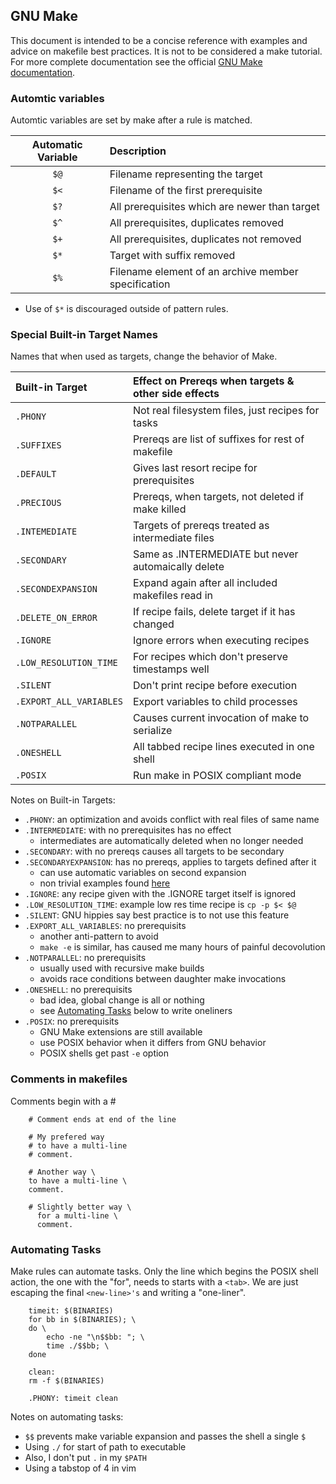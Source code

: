 ## GNU Make
This document is intended to be a concise reference with examples
and advice on makefile best practices.  It is not to be considered
a make tutorial.  For more complete documentation see the official
[GNU Make documentation](https://www.gnu.org/software/make/).

### Automtic variables
Automtic variables are set by make after a rule is matched.

| Automatic Variable | Description                                         |
|:------------------:|:--------------------------------------------------- |
|        `$@`        | Filename representing the target                    |
|        `$<`        | Filename of the first prerequisite                  |
|        `$?`        | All prerequisites which are newer than target       |
|        `$^`        | All prerequisites, duplicates removed               |
|        `$+`        | All prerequisites, duplicates not removed           |
|        `$*`        | Target with suffix removed                          | 
|        `$%`        | Filename element of an archive member specification |

* Use of `$*` is discouraged outside of pattern rules.

### Special Built-in Target Names
Names that when used as targets, change the behavior of Make.

| Built-in Target       | Effect on Prereqs when targets & other side effects |
|:--------------------- |:--------------------------------------------------- |
|`.PHONY`               | Not real filesystem files, just recipes for tasks   |
|`.SUFFIXES`            | Prereqs are list of suffixes for rest of makefile   |
|`.DEFAULT`             | Gives last resort recipe for prerequisites          |
|`.PRECIOUS`            | Prereqs, when targets, not deleted if make killed   |
|`.INTEMEDIATE`         | Targets of prereqs treated as intermediate files    |
|`.SECONDARY`           | Same as .INTERMEDIATE but never automaically delete |
|`.SECONDEXPANSION`     | Expand again after all included makefiles read in   |
|`.DELETE_ON_ERROR`     | If recipe fails, delete target if it has changed    |
|`.IGNORE`              | Ignore errors when executing recipes                |
|`.LOW_RESOLUTION_TIME` | For recipes which don't preserve timestamps well    |
|`.SILENT`              | Don't print recipe before execution                 |
|`.EXPORT_ALL_VARIABLES`| Export variables to child processes                 |
|`.NOTPARALLEL`         | Causes current invocation of make to serialize      |
|`.ONESHELL`            | All tabbed recipe lines executed in one shell       |
|`.POSIX`               | Run make in POSIX compliant mode                    |

Notes on Built-in Targets:
* `.PHONY`: an optimization and avoids conflict with real files of same name
* `.INTERMEDIATE`: with no prerequisites has no effect
  * intermediates are automatically deleted when no longer needed
* `.SECONDARY`: with no prereqs causes all targets to be secondary
* `.SECONDARYEXPANSION`: has no prereqs, applies to targets defined after it
  * can use automatic variables on second expansion
  * non trivial examples found [here][1]
* `.IGNORE`: any recipe given with the .IGNORE target itself is ignored
* `.LOW_RESOLUTION_TIME`: example low res time recipe is `cp -p $< $@`
* `.SILENT`: GNU hippies say best practice is to not use this feature
* `.EXPORT_ALL_VARIABLES`: no prerequisits
  * another anti-pattern to avoid
  * `make -e` is similar, has caused me many hours of painful decovolution
* `.NOTPARALLEL`: no prerequisits
  * usually used with recursive make builds
  * avoids race conditions between daughter make invocations
* `.ONESHELL`: no prerequisits
  * bad idea, global change is all or nothing
  * see [Automating Tasks](#automating-tasks) below to write oneliners
* `.POSIX`: no prerequisits
  * GNU Make extensions are still available
  * use POSIX behavior when it differs from GNU behavior
  * POSIX shells get past `-e` option 

[1]: https://www.gnu.org/software/make/manual/html_node/Secondary-Expansion.html

### Comments in makefiles
Comments begin with a #
```
    # Comment ends at end of the line

    # My prefered way
    # to have a multi-line 
    # comment.

    # Another way \
    to have a multi-line \
    comment.

    # Slightly better way \
      for a multi-line \
      comment.
```
### Automating Tasks
Make rules can automate tasks.  Only the line which begins the
POSIX shell action, the one with the "for", needs to starts with
a `<tab>`.  We are just escaping the final `<new-line>'s` and writing
a "one-liner".
```
    timeit: $(BINARIES)
	for bb in $(BINARIES); \
	do \
        echo -ne "\n$$bb: "; \
        time ./$$bb; \
    done

    clean:
	rm -f $(BINARIES) 

    .PHONY: timeit clean
```
Notes on automating tasks: 
* `$$` prevents make variable expansion and passes the shell a single `$`
* Using `./` for start of path to executable
* Also, I don't put `.` in my `$PATH` 
* Using a tabstop of 4 in vim
